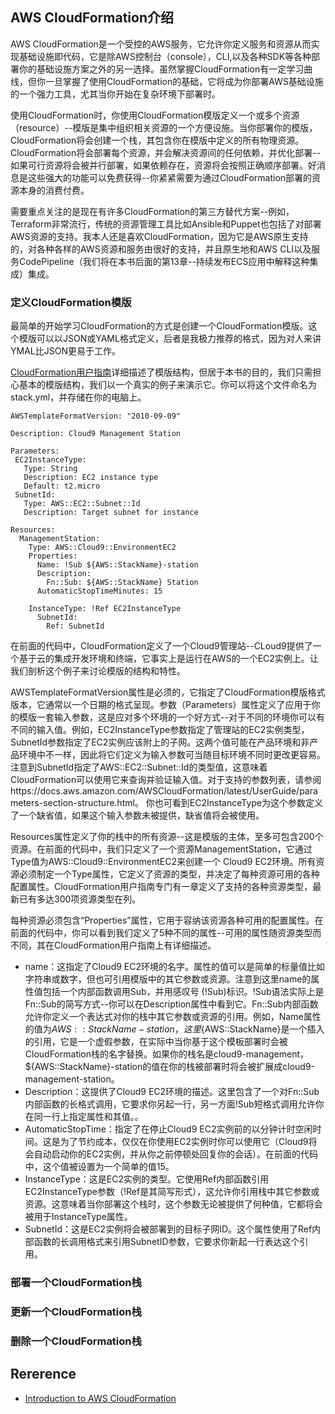 ## AWS CloudFormation介绍
AWS CloudFormation是一个受控的AWS服务，它允许你定义服务和资源从而实现基础设施即代码，它是除AWS控制台（console），CLI,以及各种SDK等各种部署你的基础设施方案之外的另一选择。虽然掌握CloudFormation有一定学习曲线，但你一旦掌握了使用CloudFormation的基础，它将成为你部署AWS基础设施的一个强力工具，尤其当你开始在复杂环境下部署时。

使用CloudFormation时，你使用CloudFormation模版定义一个或多个资源（resource）--模版是集中组织相关资源的一个方便设施。当你部署你的模版，CloudFormation将会创建一个栈，其包含你在模版中定义的所有物理资源。CloudFormation将会部署每个资源，并会解决资源间的任何依赖，并优化部署--如果可行资源将会被并行部署，如果依赖存在，资源将会按照正确顺序部署。好消息是这些强大的功能可以免费获得--你紧紧需要为通过CloudFormation部署的资源本身的消费付费。

需要重点关注的是现在有许多CloudFormation的第三方替代方案--例如，Terraform非常流行，传统的资源管理工具比如Ansible和Puppet也包括了对部署AWS资源的支持。我本人还是喜欢CloudFormation，因为它是AWS原生支持的，对各种各样的AWS资源和服务由很好的支持，并且原生地和AWS CLI以及服务CodePipeline（我们将在本书后面的第13章--持续发布ECS应用中解释这种集成）集成。
### 定义CloudFormation模版
最简单的开始学习CloudFormation的方式是创建一个CloudFormation模版。这个模版可以以JSON或YAML格式定义，后者是我极力推荐的格式，因为对人来讲YMAL比JSON更易于工作。

[CloudFormation用户指南](https://docs.aws.amazon.com/AWSCloudFormation/latest/UserGuide/Welcome.html)详细描述了模版结构，但居于本书的目的，我们只需担心基本的模版结构，我们以一个真实的例子来演示它。你可以将这个文件命名为stack.yml，并存储在你的电脑上。
```
AWSTemplateFormatVersion: "2010-09-09"

Description: Cloud9 Management Station

Parameters:
 EC2InstanceType:
   Type: String
   Description: EC2 instance type
   Default: t2.micro
 SubnetId:
   Type: AWS::EC2::Subnet::Id
   Description: Target subnet for instance

Resources:
  ManagementStation:
    Type: AWS::Cloud9::EnvironmentEC2
    Properties:
      Name: !Sub ${AWS::StackName}-station
      Description:
        Fn::Sub: ${AWS::StackName} Station
      AutomaticStopTimeMinutes: 15

    InstanceType: !Ref EC2InstanceType
      SubnetId:
        Ref: SubnetId
```
在前面的代码中，CloudFormation定义了一个Cloud9管理站--CLoud9提供了一个基于云的集成开发环境和终端，它事实上是运行在AWS的一个EC2实例上。让我们剖析这个例子来讨论模版的结构和特性。

AWSTemplateFormatVersion属性是必须的，它指定了CloudFormation模版格式版本，它通常以一个日期的格式呈现。参数（Parameters）属性定义了应用于你的模版一套输入参数，这是应对多个环境的一个好方式--对于不同的环境你可以有不同的输入值。例如，EC2InstanceType参数指定了管理站的EC2实例类型，SubnetId参数指定了EC2实例应该附上的子网。这两个值可能在产品环境和非产品环境中不一样，因此将它们定义为输入参数可当随目标环境不同时更改更容易。注意到SubnetId指定了AWS::EC2::Subnet::Id的类型值，这意味着CloudFormation可以使用它来查询并验证输入值。对于支持的参数列表，请参阅https://docs.aws.amazon.com/AWSCloudFormation/latest/UserGuide/parameters-section-structure.html。 你也可看到EC2InstanceType为这个参数定义了一个缺省值，如果这个输入参数未被提供，缺省值将会被使用。

Resources属性定义了你的栈中的所有资源--这是模版的主体，至多可包含200个资源。在前面的代码中，我们只定义了一个资源ManagementStation，它通过Type值为AWS::Cloud9::EnvironmentEC2来创建一个 Cloud9 EC2环境。所有资源必须制定一个Type属性，它定义了资源的类型，并决定了每种资源可用的各种配置属性。CloudFormation用户指南专门有一章定义了支持的各种资源类型，最新已有多达300项资源类型在列。

每种资源必须包含“Properties”属性，它用于容纳该资源各种可用的配置属性。在前面的代码中，你可以看到我们定义了5种不同的属性--可用的属性随资源类型而不同，其在CloudFormation用户指南上有详细描述。
- name：这指定了Cloud9 EC2环境的名字。属性的值可以是简单的标量值比如字符串或数字，但也可引用模版中的其它参数或资源。注意到这里name的属性值包括一个内部函数调用Sub，并用感叹号 (!Sub)标识。!Sub语法实际上是Fn::Sub的简写方式--你可以在Description属性中看到它。Fn::Sub内部函数允许你定义一个表达式对你的栈中其它参数或资源的引用。例如，Name属性的值为${AWS::StackName}-station，这里${AWS::StackName}是一个插入的引用，它是一个虚假参数，在实际中当你基于这个模板部署时会被CloudFormation栈的名字替换。如果你的栈名是cloud9-management，${AWS::StackName}-station的值在你的栈被部署时将会被扩展成cloud9-management-station。
- Description：这提供了Cloud9 EC2环境的描述。这里包含了一个对Fn::Sub内部函数的长格式调用，它要求你另起一行，另一方面!Sub短格式调用允许你在同一行上指定属性和其值。。
- AutomaticStopTime：指定了在停止Cloud9 EC2实例前的以分钟计时空闲时间。这是为了节约成本，仅仅在你使用EC2实例时你可以使用它（Cloud9将会自动启动你的EC2实例，并从你之前停顿处回复你的会话）。在前面的代码中，这个值被设置为一个简单的值15。
- InstanceType：这是EC2实例的类型。它使用Ref内部函数引用EC2InstanceType参数（!Ref是其简写形式），这允许你引用栈中其它参数或资源。这意味着当你部署这个栈时，这个参数无论被提供了何种值，它都将会被用于InstanceType属性。
- SubnetId：这是EC2实例将会被部署到的目标子网ID。这个属性使用了Ref内部函数的长调用格式来引用SubnetID参数，它要求你新起一行表达这个引用。
### 部署一个CloudFormation栈
### 更新一个CloudFormation栈
### 删除一个CloudFormation栈

## Rererence
- [Introduction to AWS CloudFormation](https://learning.oreilly.com/library/view/docker-on-amazon/9781788626507/76331243-6e32-4705-8eda-75d47b4e310a.xhtml)